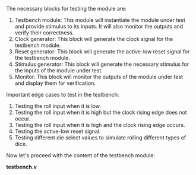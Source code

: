 The necessary blocks for testing the module are:
1. Testbench module: This module will instantiate the module under test and provide stimulus to its inputs. It will also monitor the outputs and verify their correctness.
2. Clock generator: This block will generate the clock signal for the testbench module.
3. Reset generator: This block will generate the active-low reset signal for the testbench module.
4. Stimulus generator: This block will generate the necessary stimulus for the inputs of the module under test.
5. Monitor: This block will monitor the outputs of the module under test and display them for verification.

Important edge cases to test in the testbench:
1. Testing the roll input when it is low.
2. Testing the roll input when it is high but the clock rising edge does not occur.
3. Testing the roll input when it is high and the clock rising edge occurs.
4. Testing the active-low reset signal.
5. Testing different die select values to simulate rolling different types of dice.

Now let's proceed with the content of the testbench module:

**testbench.v**
